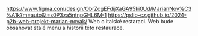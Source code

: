 https://www.figma.com/design/ObrZcgEFdijXaGA95ki0Ud/MarianNov%C3%A1k?m=auto&t=s0P3za5ntnpGHL6M-1
https://pslib-cz.github.io/2024-p2b-web-projekt-marian-novak/
Web o italské restaraci. Web bude obsahovat stálé menu a historii této restaurace.
